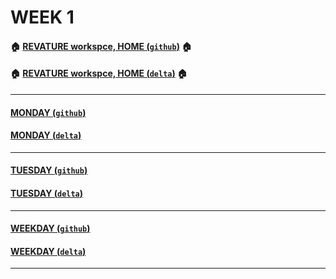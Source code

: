 # WEEK 1

#### :house: [REVATURE workspce, HOME (`github`)](https://github.com/joedonline/REVATURE__workspace)  :house:
#### :house: [REVATURE workspce, HOME (`delta`)](https://github.com/deltachannel/REVATURE__workspace) :house:

---
#### [MONDAY (`github`)](https://github.com/joedonline/REVATURE__workspace/tree/master/WEEK__01/__01_MONDAY)
#### [MONDAY (`delta`)](https://github.com/deltachannel/REVATURE__workspace/tree/master/WEEK__01/__01_MONDAY)

---
#### [TUESDAY (`github`)](https://github.com/joedonline/REVATURE__workspace/tree/master/WEEK__01/__02_TUESDAY)
#### [TUESDAY (`delta`)](https://github.com/deltachannel/REVATURE__workspace/tree/master/WEEK__01/__01_TUESDAY)

---
#### [WEEKDAY (`github`)](https://github.com/joedonline/REVATURE__workspace/tree/master/__nn_WEEKDAY)
#### [WEEKDAY (`delta`)](https://github.com/deltachannel/REVATURE__workspace/tree/master/__nn_WEEKDAY)

---
